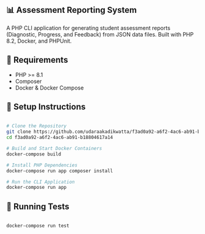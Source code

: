 ## 📊 Assessment Reporting System

A PHP CLI application for generating student assessment reports (Diagnostic, Progress, and Feedback) from JSON data files. Built with PHP 8.2, Docker, and PHPUnit.

## 🔧 Requirements

- PHP >= 8.1
- Composer
- Docker & Docker Compose

## 🚀 Setup Instructions

```bash

# Clone the Repository
git clone https://github.com/udaraakadikwatta/f3ad0a92-a6f2-4ac6-ab91-b18804617a14.git
cd f3ad0a92-a6f2-4ac6-ab91-b18804617a14

# Build and Start Docker Containers
docker-compose build

# Install PHP Dependencies
docker-compose run app composer install

# Run the CLI Application
docker-compose run app

```
## 🧪 Running Tests

```bash

docker-compose run test

